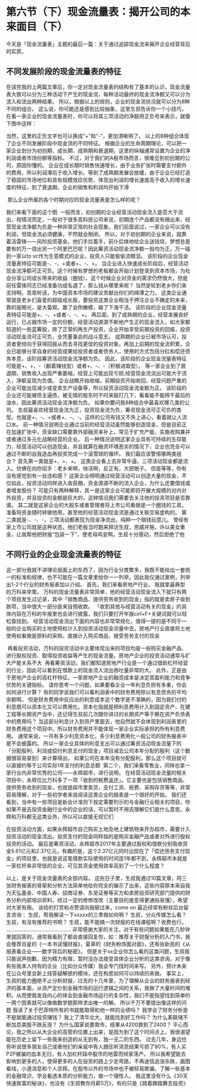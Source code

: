 # 第六节（下）现金流量表：揭开公司的本来面目（下）

今天是「现金流量表」主题的最后一篇：关于通过追踪现金流来揭开企业经营背后的实质。

## 不同发展阶段的现金流量表的特征
在读完我的上两篇文章后，你一定对现金流量表的结构有了基本的认识，现金流量表大致可以分为三种活动下产生的现金流，每种活动最终的现金流净额又可以分为流入和流出两种结果。
所以，根据以上的规则，企业的现金流状况就可以分为8种不同的组合。
这么说，你可能还是感到比较抽象，这里生叔告诉你一个小技巧，在看一家企业的现金流量表时，你可以将其三项活动的净额用正负号来表示，就像下图中这样：
<img :src="$withBase('/images/caibao/20.jpg')" >

当然，这里的正负文字也可以换成“+”和“-”，更加清晰明了。
以上的8种组合体现了企业不同发展阶段中现金流的不同特征。
根据企业的生命周期理论，可以把一家企业划分为初创期、成长期、成熟期和衰退期，这里的纵轴通常设置为企业的净利润或者市场份额等指标。
不过，对于我们的A股市场而言，很难见到初创期的公司，原因你懂的。
企业在成长期时销售快速增长，由于业务扩张时需要支付额外的费用，所以利润滞后于收入增长。等到了成熟期发展会放缓，由于企业已经打造了稳固的市场地位和具有规模效应优势，体现出利润的增长速度高于收入的增长速度的特征，到了衰退期，企业的销售和利润均开始下滑


<img :src="$withBase('/images/caibao/21.jpg')" >
那么企业所属的各个时期对应的现金流量表是怎么样的呢？

我们来看下面的这个图
<img :src="$withBase('/images/caibao/22.jpg')" >
一般而言，初创期的企业经营活动现金流入是否大于流出，视情况而定，一般对于很多高科技公司来说，初期连个产品都没有搞出来，经营现金流净额为负是一种非常正常的社会现象。我们前面说过，一家企业可以没有利润，但现金流必须健康，不然就会倒闭。
所以，对于初创期的企业来说，就靠着活雷锋——风险投资基金，他们手拉着手，前仆后继地给企业送钱烧，梦想总是要有的万一烧出另一个阿里巴巴呢？因此筹资活动现金流净额一般均为正。万一碰到一家以to vc作为生意模式的企业，投资人只能偷偷流眼泪。
该阶段的企业现金流量表特征可能是-、-、+或者+、-、+。
当企业进入快速成长阶段后，经营活动现金流净额可正可负。这个时候有梦想的老板都会开始计划登录到资本市场，为社会分享公司成长带来的收益（圈钱）。这个时候企业对资金的需求仍然很大，但是前任雷锋同志已经准备功成名退了，那么钱从哪里来呢？
当然是轮到老乡你们来支持啊。乖乖听话，为中国资本市场的建议贡献出你们的绵薄之力。
这类企业通常就是老乡们喜爱的超级成长股，要投资这类企业相当于押注企业不确定的未来，靠的是眼光，是大菊观。赢了会所嫩模，输了下海干活。
该阶段的企业现金流量表特征可能是+、-、+或者-、-、+。
再后面，到了成熟期的企业，经营发展良好运行，已占据市场一定的份额，经营活动源源不断地产生正的现金流入，如大家都知道的一些蓝筹股，除了正常的再生产投资，企业开始享受前期投资的回报，投资活动现金流可正可负，全凭董事会的战斗意志。
成熟期的企业已被市场认可，投资者更倾向于获得回报从而去寻找更佳的投资对象。再加上前期的现金流积累，企业已能够分享自身的经营成果给投资者或者债务人，使用的方式包括分红和偿还债务本息，该阶段筹资活动现金流净额为负。
因此，该阶段的企业现金流量表特征可能是+、+、-（躺着赚钱型）或者+、-、-（积极进取型）。
等一家企业到了衰退期，销售收入出现严重萎缩，经营上可能出现亏损;经营现金流流出可能大于流入，净额呈现为负值。
企业战略开始收缩，前期投资开始收回，经营问题严重的企业可能出现减少或变卖生产设备等，所以投资活动现金流金额为正。
该阶段的企业还可能被债主逼债，被无情的股东时不时来敲打几下，看看能不能榨干最后的油水，因此筹资活动现金流净额为负。
如果你要问我8种组合中最喜欢哪几类的公司。
生叔最喜欢经营现金流为正，投资现金流为负，筹资现金流可正可负的类型。也就是+、-、+或者+、-、-。这样的公司有钱又不失上进心，看着就让人流口水。
前一种情况说明企业通过当前的经营活动虽然能够创造现金，但是目前正在加速扩张中，资金缺口需要靠外部融资来补上，常见于扩充产能、实施收购兼并或者通过多元化战略经营的企业。
后一种情况说明这家企业具有可持续的生存能力，经营活动可以创造现金，并且就算在融资环境恶劣的情况下，企业也完全可以通过不断的自我造血再投资完成一个滚雪球的循环。
我们最应该警惕哪两类组合？
首先第一类就是+、+、+。
这类企业看上去非常牛逼，三项活动现金都是流入。仿佛在向你招手：老乡来啊，快活啊，反正有，大把银子。
但是等等，你有没有感觉到有一丝违和感？
这家企业明明通过经营活动可以创造大量的现金，不仅如此，投资活动同样进入收获期，资金源源不断的流入企业，为什么还要借钱或者增发股份？
可能只有两种解释，其一是这家企业可能即将开展大规模的对内对外投资，并且投资的金额是巨大的，这种情况我们需要去关注他的投资项目是否靠谱。
其二就是这家企业的大股东或者管理者将上市公司看做是一个圈钱的工具，准备将资金随时转做他用，甚至他的经营活动现金流是通过关联交易虚构的。
第二类就是-、-、-，三项活动都表现为现金净流出，纯粹一个赔钱玩意儿。
曾经有家上市公司就是这种状态，他们老板当时跑来拜访生叔，恩威并施，许以美女重金，让我帮他把财报“包装一下”，使老母鸡变鸭。生叔十分感动，然后拒绝了他

## 不同行业的企业现金流量表的特征
这一部分我就不讲理论层面上的东西了，因为行业分类繁多，我既不能给出一套统一的标准和规律，也不可能在一篇文章里给你一一列举。因此我仅通过案例，列举出1-2个行业的财务报表加以介绍。
首先，我们来看房地产行业。
我就拿最典型的万科来举栗。
万科的现金流量表非常简单，他的经营活动现金流入下就只有两个项目发生过记录，其中「销售商品、提供劳务收到的现金」指的就是卖房子收到款项，当中很大一部分是来自预收款。
「收到其他与经营活动有关的现金」的具体内容在万科的年报里也会进行披露，我们只要打开年报cirl+F+关键词就可以轻松查找到。
经营活动现金流出下面的内容也非常常规化，值得一提的是不同于一般的企业购买的土地使用权计入到投资活动现金流量中去，房地产行业直接将土地使用权看做是原料的采购，直接计入购买商品、接受劳务支付的现金

<img :src="$withBase('/images/caibao/23.jpg')" >
再看投资活动，万科的投资活动中主要体现出来的项目均是一些购买金融产品、进行股权投资、取得投资收益等产生的现金流量。房地产企业的投资活动通常与扩大产能关系不大

<img :src="$withBase('/images/caibao/24.jpg')" >
再看筹资活动，我们都知道房地产行业是一个通过借助杠杆经营的行业，因此可以看到在借款上的现金流入流出吞吐量非常的大。
此外，正是由于房地产企业的高杠杆特征，一家房地产企业的融资成本是决定其盈利能力和竞争优势的关键指标。
请你思考一个问题，如果要看企业一年利息负担有多重，你会如何进行计算？
有的同学说我们可以看利润表中的财务费用除以有息债务的平均余额啊。
但是财务费用中反应出的利息成本这个数字是不准确的，因为我们付的利息既可以资本化又可以费用化。资本化指就是把利息费用计入到固定资产、在建工程等长期资产当中，还记得生叔前几次跟你讲过的长期资产等于赖在资产负债表中的费用吗？
 当这部分利息计入到资产里面去，他自然就不会体现到利润表里的财务费用这个项目中。所以财务费用并不能体现一家企业实际承担的所有利息费用。
 通常来说，一共有多少利息资本化，多少利息费用化一般公司的财务报表中是不会披露的。
 所以一家企业具体的利息支出可以通过筹资活动现金流量下的「分配股利、利润或偿付利息支付的现金」项目减去公司本年分配的股利（这个数据很容易查到）来计算得出。
如果公司在本年没有分配股利，那么这个项目就可以直接约等于公司实际1年支付的利息总额


<img :src="$withBase('/images/caibao/25.jpg')" >
第二个，我们来看零售业，同样也拿一家行业内非常优秀的公司——永辉超市，进行说明。
在经营活动现金流量的相关项目中，永辉仅比万科多了一项「收到的税费返还」。它主要也是包括销售商品、提供劳务收到的现金，也就是超市里卖货，支付工资、税费、采购存货等等，非常容易理解，对于一些初学者来说阅读这类企业的报表是一个很好的开始。
我们还看到，当中有一些项目是新会计准则下规定需要列示的与金融行业相关的项目，你如果不是去投资金融行业中的企业的话，可以暂时不用去理解它们是什么意思。永辉和万科都无这类业务，所以可以直接无视它们
<img :src="$withBase('/images/caibao/26.jpg')" >

在投资活动方面，如果永辉超市自己购买土地及地上建筑物来开办超市，需要计入投资活动的现金流出。投资支付的现金同样指的是购买金融产品或者对外进行股权投资的活动。
最后是筹资活动，永辉超市2017年主要通过股权和借款分别吸收资金5.61亿元和2.37亿元，有趣的是，这个2.37亿元同时出现在了「偿还债务支付现金」的项目里，也就是说这笔借款实际使用的时间连1年都不到，永辉超市本就是一家杠杆率非常低的企业，可见其资金使用效率高到了一个什么程度？
<img :src="$withBase('/images/caibao/27.jpg')" >

以上，是关于现金流量表的全部内容。
这些日子里，生叔我通过10篇文章，将三张财务报表的骨架和分析方法简单地给你完全的展示了出来，这些内容原本来自我为天弘基金、中国人寿、招商证券、东吴证券等买方和卖房投资研究部门提供的财务分析内部培训资料，经过一定的修修改改（主要目的是变得更通俗易懂），希望对大家有用。
该给的打赏和点赞请向我砸过来，come on
最近经常有粉丝后台留言咨询：
生叔，帮我解读一下xxxxx的三季报如何啊？
生叔，分众传媒怎么看？
生叔，有没有推荐的书啊？
生叔，能不能搞一次财报的在线课程啊？收费也行。
............................................
非常感谢大家的关注，对于有些问题如果能在几秒钟里就回答的，通常我看到了都会直接回复你，如：推荐关于财报分析的入门书，我会推荐肖星的《一本书读懂财报》，夏草的《财务粉饰面对面》，还有张新民的《从报表看企业——数字背后的秘密》。
但是关于xx企业你怎么看的这类问题，生叔我只能说声抱歉，因为精力有限，暂时没办法接受具体企业分析的这类咨询。对于像有些我本人持有的企业（比如分众传媒）我会专门找时间来写。
另外，预计未来在公众号里会新上线答疑解惑的模块，还在构思如何可以持续的来做。
事实上，生叔的能力圈绝不止分析财报，过去的十几年里，为了理解从企业的财务报表到经济的基本面，从资产定价到金融市场的运行逻辑之间的关系，我做了大量时间的堆积。从而使我发自内心的体会到金融市场运行的复杂性，我们不能指望找到简单的一两个因素就可以像做数学题那样求出唯一的解。
所以千万不要提出像这样的问题
我读了关于巴菲特所有的书就能取得和他一样的业绩吗？
我学会了财务分析是不是就能通过投资赚钱？
我上了清华北大，就能找到好工作吗？
为什么美联储不断加息美股不跌反涨？
为什么国家说要救市，结果从4200救到了2400？
平心而论，我之所以从大企业的高管的位置上出来，是因为到了这个时间点上，我很渴望能在历史上留下一些我来创造的从无到有，独一无二的东西。
过去几年，身边也有听说很多朋友自己或者他们的亲戚中有人跟庄听消息结果亏损了80%，有人买P2P被骗的血本无归，有人加杠杆踩中股市的地雷而倾家荡产。
所以我希望能去影响到更多的人，使得更多的人在投资的路上少走弯路，不再迷信追涨杀跌，画图看线，小道消息和个人崇拜。在股市以外的市场中也不被轻易欺骗，了解一些基本的金融常识，学会看透本质的分析能力，做一个理性人。
我这里没有什么《30天快速致富的秘诀》，也没有《生叔教你月薪5万》，有的只是《跳着踢踏舞去投资》

